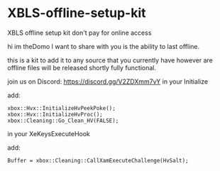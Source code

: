 # XBLS-offline-setup-kit
XBLS offline setup kit don't pay for online access 


hi im theDomo I want to share with you is the ability to last offline.

this is a kit to add it to any source that you currently have however are offline files will be released shortly fully functional.


join us on Discord: https://discord.gg/V2ZDXmm7vY
in your Initialize
 
add:

    xbox::Hvx::InitializeHvPeekPoke();
    xbox::Hvx::InitializeHvProc();
    xbox::Cleaning::Go_Clean_HV(FALSE);
    
in your XeKeysExecuteHook
 
add:

    Buffer = xbox::Cleaning::CallXamExecuteChallenge(HvSalt);
